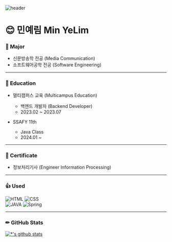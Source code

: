 ![header](https://capsule-render.vercel.app/api?type=waving&color=auto&height=300&section=header&text=Hi,%20there!&animation=fadeIn&fontSize=90)


# 😊 민예림 Min YeLim

### 📕 Major
- 신문방송학 전공 (Media Communication)
- 소프트웨어공학 전공 (Software Engineering)

---

### 📗 Education
- 멀티캠퍼스 교육 (Multicampus Education)
    - 백엔드 개발자 (Backend Developer)
    - 2023.02 ~ 2023.07

- SSAFY 11th
    - Java Class
    - 2024.01 ~

---

### 📃 Certificate
- 정보처리기사 (Engineer Information Processing)

---


### 👍 Used
![HTML](https://img.shields.io/badge/-HTML-C90000?style=for-the-badge&logo=HTML&logoColor=white)
![CSS](https://img.shields.io/badge/-CSS-FFE400?style=for-the-badge&logo=CSS&logoColor=white)  
 ![JAVA](https://img.shields.io/badge/-Java-007396?style=for-the-badge&logo=Java&logoColor=ffffff) 
![Spring](https://img.shields.io/badge/-Spring-6DB33F?style=for-the-badge&logo=Spring&logoColor=white) 

---

### ✏ GitHub Stats

[![*'s github stats](https://github-readme-stats.vercel.app/api?username=yelim99)](https://github.com/yelim99)